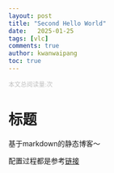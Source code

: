 ```yaml
---
layout: post
title: "Second Hello World"
date:   2025-01-25
tags: [vlc]
comments: true
author: kwanwaipang
toc: true
---
```



<!-- * 目录
{:toc} -->

<script async src="//dn-lbstatics.qbox.me/busuanzi/2.3/busuanzi.pure.mini.js">
</script>
<!-- pv的方式，单个用户点击1篇文章，本篇文章记录1次阅读量 -->
<span id="busuanzi_container_page_pv" style="font-family:Consolas;color:Silver;font-size:12px;">
		本文总阅读量:<span id="busuanzi_value_page_pv" style="font-family:Consolas;color:Silver;font-size:12px;"></span>次
</span>


# 标题
基于markdown的静态博客～

配置过程都是参考[链接](https://lemonchann.github.io/blog/create_blog_with_github_pages/)

